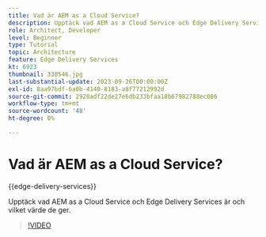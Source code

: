 ```yaml
---
title: Vad är AEM as a Cloud Service?
description: Upptäck vad AEM as a Cloud Service och Edge Delivery Services är och vilket värde de ger.
role: Architect, Developer
level: Beginner
type: Tutorial
topic: Architecture
feature: Edge Delivery Services
kt: 6923
thumbnail: 330546.jpg
last-substantial-update: 2023-09-26T00:00:00Z
exl-id: 8aa97bdf-6a0b-4140-8183-a8f77212992d
source-git-commit: 2928adf22de27e6db233bfaa18b67982788ec086
workflow-type: tm+mt
source-wordcount: '48'
ht-degree: 0%

---
```


# Vad är AEM as a Cloud Service?

{{edge-delivery-services}}

Upptäck vad AEM as a Cloud Service och Edge Delivery Services är och vilket värde de ger.

>[!VIDEO](https://video.tv.adobe.com/v/330546?quality=12&learn=on)
